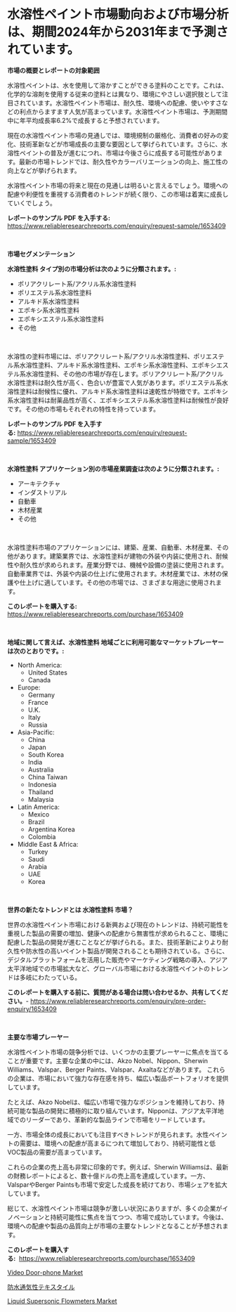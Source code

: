 <p><h1>水溶性ペイント市場動向および市場分析は、期間2024年から2031年まで予測されています。</h1></p><p><strong>市場の概要とレポートの対象範囲</strong></p>
<p><p>水溶性ペイントは、水を使用して溶かすことができる塗料のことです。これは、化学的な溶剤を使用する従来の塗料とは異なり、環境にやさしい選択肢として注目されています。水溶性ペイント市場は、耐久性、環境への配慮、使いやすさなどの利点からますます人気が高まっています。水溶性ペイント市場は、予測期間中に年平均成長率6.2%で成長すると予想されています。</p><p>現在の水溶性ペイント市場の見通しでは、環境規制の厳格化、消費者の好みの変化、技術革新などが市場成長の主要な要因として挙げられています。さらに、水溶性ペイントの普及が進むにつれ、市場は今後さらに成長する可能性があります。最新の市場トレンドでは、耐久性やカラーバリエーションの向上、施工性の向上などが挙げられます。</p><p>水溶性ペイント市場の将来と現在の見通しは明るいと言えるでしょう。環境への配慮や利便性を重視する消費者のトレンドが続く限り、この市場は着実に成長していくでしょう。</p></p>
<p><strong>レポートのサンプル PDF を入手する:</strong> <a href="https://www.reliableresearchreports.com/enquiry/request-sample/1653409">https://www.reliableresearchreports.com/enquiry/request-sample/1653409</a></p>
<p>&nbsp;</p>
<p><strong>市場セグメンテーション</strong></p>
<p><strong>水溶性塗料 タイプ別の市場分析は次のように分類されます。:</strong></p>
<p><ul><li>ポリアクリレート系/アクリル系水溶性塗料</li><li>ポリエステル系水溶性塗料</li><li>アルキド系水溶性塗料</li><li>エポキシ系水溶性塗料</li><li>エポキシエステル系水溶性塗料</li><li>その他</li></ul></p>
<p>&nbsp;</p>
<p><p>水溶性の塗料市場には、ポリアクリレート系/アクリル水溶性塗料、ポリエステル系水溶性塗料、アルキド系水溶性塗料、エポキシ系水溶性塗料、エポキシエステル系水溶性塗料、その他の市場が存在します。ポリアクリレート系/アクリル水溶性塗料は耐久性が高く、色合いが豊富で人気があります。ポリエステル系水溶性塗料は耐候性に優れ、アルキド系水溶性塗料は速乾性が特徴です。エポキシ系水溶性塗料は耐薬品性が高く、エポキシエステル系水溶性塗料は耐候性が良好です。その他の市場もそれぞれの特性を持っています。</p></p>
<p><strong>レポートのサンプル PDF を入手する:</strong>&nbsp;<a href="https://www.reliableresearchreports.com/enquiry/request-sample/1653409">https://www.reliableresearchreports.com/enquiry/request-sample/1653409</a></p>
<p>&nbsp;</p>
<p><strong> 水溶性塗料 アプリケーション別の市場産業調査は次のように分類されます。:</strong></p>
<p><ul><li>アーキテクチャ</li><li>インダストリアル</li><li>自動車</li><li>木材産業</li><li>その他</li></ul></p>
<p>&nbsp;</p>
<p><p>水溶性塗料市場のアプリケーションには、建築、産業、自動車、木材産業、その他があります。建築業界では、水溶性塗料が建物の外装や内装に使用され、耐候性や耐久性が求められます。産業分野では、機械や設備の塗装に使用されます。自動車業界では、外装や内装の仕上げに使用されます。木材産業では、木材の保護や仕上げに適しています。その他の市場では、さまざまな用途に使用されます。</p></p>
<p><strong>このレポートを購入する:</strong>&nbsp; <a href="https://www.reliableresearchreports.com/purchase/1653409">https://www.reliableresearchreports.com/purchase/1653409</a></p>
<p>&nbsp;</p>
<p><strong>地域に関して言えば、水溶性塗料 地域ごとに利用可能なマーケットプレーヤーは次のとおりです。:</strong></p>
<p><ul>
    <li>
        North America:
        <ul>
            <li>United States</li>
            <li>Canada</li>
        </ul>
    </li>
    <li>
        Europe:
        <ul>
            <li>Germany</li>
            <li>France</li>
            <li>U.K.</li>
            <li>Italy</li>
            <li>Russia</li>
        </ul>
    </li>
    <li>
        Asia-Pacific:
        <ul>
            <li>China</li>
            <li>Japan</li>
            <li>South Korea</li>
            <li>India</li>
            <li>Australia</li>
            <li>China Taiwan</li>
            <li>Indonesia</li>
            <li>Thailand</li>
            <li>Malaysia</li>
        </ul>
    </li>
    <li>
        Latin America:
        <ul>
            <li>Mexico</li>
            <li>Brazil</li>
            <li>Argentina Korea</li>
            <li>Colombia</li>
        </ul>
    </li>
    <li>
        Middle East & Africa:
        <ul>
            <li>Turkey</li>
            <li>Saudi</li>
            <li>Arabia</li>
            <li>UAE</li>
            <li>Korea</li>
        </ul>
    </li>
    </ul></p>
<p>&nbsp;</p>
<p><strong>世界の新たなトレンドとは 水溶性塗料 市場？</strong></p>
<p><p>世界の水溶性ペイント市場における新興および現在のトレンドは、持続可能性を重視した製品の需要の増加、健康への配慮から無害性が求められること、環境に配慮した製品の開発が進むことなどが挙げられる。また、技術革新によりより耐久性や防水性の高いペイント製品が開発されることも期待されている。さらに、デジタルプラットフォームを活用した販売やマーケティング戦略の導入、アジア太平洋地域での市場拡大など、グローバル市場における水溶性ペイントのトレンドは多岐にわたっている。</p></p>
<p><strong>このレポートを購入する前に、質問がある場合は問い合わせるか、共有してください。</strong>- <a href="https://www.reliableresearchreports.com/enquiry/pre-order-enquiry/1653409">https://www.reliableresearchreports.com/enquiry/pre-order-enquiry/1653409</a></p>
<p>&nbsp;</p>
<p><strong>主要な市場プレーヤー</strong></p>
<p><p>水溶性ペイント市場の競争分析では、いくつかの主要プレーヤーに焦点を当てることが重要です。主要な企業の中には、Akzo Nobel、Nippon、Sherwin Williams、Valspar、Berger Paints、Valspar、Axaltaなどがあります。 これらの企業は、市場において強力な存在感を持ち、幅広い製品ポートフォリオを提供しています。</p><p>たとえば、Akzo Nobelは、幅広い市場で強力なポジションを維持しており、持続可能な製品の開発に積極的に取り組んでいます。Nipponは、アジア太平洋地域でのリーダーであり、革新的な製品ラインで市場をリードしています。</p><p>一方、市場全体の成長においても注目すべきトレンドが見られます。水性ペイントの需要は、環境への配慮が高まるにつれて増加しており、持続可能性と低VOC製品の需要が高まっています。</p><p>これらの企業の売上高も非常に印象的です。例えば、Sherwin Williamsは、最新の財務レポートによると、数十億ドルの売上高を達成しています。一方、ValsparやBerger Paintsも市場で安定した成長を続けており、市場シェアを拡大しています。</p><p>総じて、水溶性ペイント市場は競争が激しい状況にありますが、多くの企業がイノベーションと持続可能性に焦点を当てつつ、市場で成功しています。今後は、環境への配慮や製品の品質向上が市場の主要なトレンドとなることが予想されます。</p></p>
<p><strong>このレポートを購入する:</strong>&nbsp;&nbsp;<a href="https://www.reliableresearchreports.com/purchase/1653409">https://www.reliableresearchreports.com/purchase/1653409</a></p>
<p><p><a href="https://www.linkedin.com/pulse/video-door-phone-market-provides-detailed-segmentation-wi8yc?trackingId=%2BuJfI%2Bob%2BfygaIAsap9hzQ%3D%3D">Video Door-phone Market</a></p><p><a href="https://github.com/zoetazuur/Market-Research-Report-List-1/blob/main/528128910816.md">防水通気性テキスタイル</a></p><p><a href="https://www.linkedin.com/pulse/liquid-supersonic-flowmeters-market-size-growing-forecasted-yccjc?trackingId=vcQd80eJfnyKarm8F5ZboA%3D%3D">Liquid Supersonic Flowmeters Market</a></p></p>